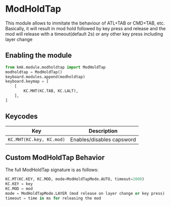 # ModHoldTap
This module allows to immitate the behaviour of ATL+TAB or CMD+TAB, etc. Basically, it will result in mod hold followed by key press and release and the mod will release with a timeout(default 2s) or any other key press including layer change

## Enabling the module
```python
from kmk.module.modholdtap import ModHoldTap
modholdtap = ModHoldTap()
keyboard.modules.append(modholdtap)
keyboard.keymap = [
    [
        KC.MHT(KC.TAB, KC.LALT),
    ],
]
```

## Keycodes

|Key                     |Description                                    |
|------------------------|-----------------------------------------------|
|`KC.MHT(KC.key, KC.mod)`|Enables/disables capsword                      |

## Custom ModHoldTap Behavior
The full ModHoldTap signature is as follows:
```python
KC.MT(KC.KEY, KC.MOD, mode=ModHoldTapMode.AUTO, timeout=2000)
KC.KEY = key
KC.MOD = mod
mode = ModHoldTapMode.LAYER (mod release on layer change or key press), ModHoldTapMode.TIMEOUT (mod release on timeout or key press), ModHoldTapMode.AUTO (works as TIMEOUT mode if the key is used on the default layer otherwise works in LAYER mode if the key is on any other layer)
timeout = time in ms for releasing the mod